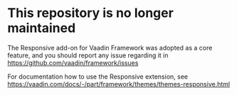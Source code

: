 # This repository is no longer maintained

The Responsive add-on for Vaadin Framework was adopted as a core feature, and you should report any issue regarding it in https://github.com/vaadin/framework/issues

For documentation how to use the Responsive extension, see https://vaadin.com/docs/-/part/framework/themes/themes-responsive.html
